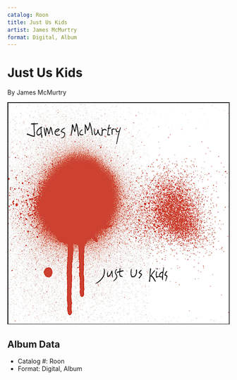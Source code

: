 ```yaml
---
catalog: Roon
title: Just Us Kids
artist: James McMurtry
format: Digital, Album
---
```


# Just Us Kids

By James McMurtry

![](../../assets/albumcovers/James_McMurtry-Just_Us_Kids.png)

## Album Data

- Catalog #: Roon
- Format: Digital, Album


